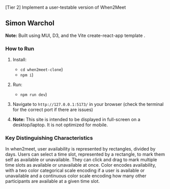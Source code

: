 [Tier 2] Implement a user-testable version of When2Meet

## Simon Warchol

**Note:** Built using MUI, D3, and the Vite create-react-app template .

### How to Run

1) Install:
    - `cd when2meet-clone`)
    - `npm i`)
2) Run:
    - `npm run dev`)
3) Navigate to `http://127.0.0.1:5173/` in your browser (check the terminal for the correct port if there are issues)

4) **Note:** This site is intended to be displayed in full-screen on a desktop/laptop. It is not optimized for mobile.

### Key Distinguishing Characteristics

In when2meet, user availability is represented by rectangles, divided by days.
Users can select a time slot, represented by a rectangle, to mark them self as available or unavailable.
They can click and drag to mark multiple time slots as available or unavailable at once.
Color encodes availability, with a two color categorical scale encoding if a user is
available or unavailable and a continuous color scale encoding how many other participants are
available at a given time slot.